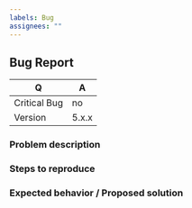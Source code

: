 ```yaml
---
labels: Bug
assignees: ""
---
```


## Bug Report

<!-- Fill in the relevant information below to help triage your issue. -->

| Q            | A     |
| ------------ | ----- |
| Critical Bug | no    |
| Version      | 5.x.x |

### Problem description

<!-- Provide a summary describing the (buggy) behavior you are experiencing -->

### Steps to reproduce

<!-- Describe how we can reproduce the problem here -->

### Expected behavior / Proposed solution

<!-- What was the expected (correct) behavior? How would you propose to fix this? -->
